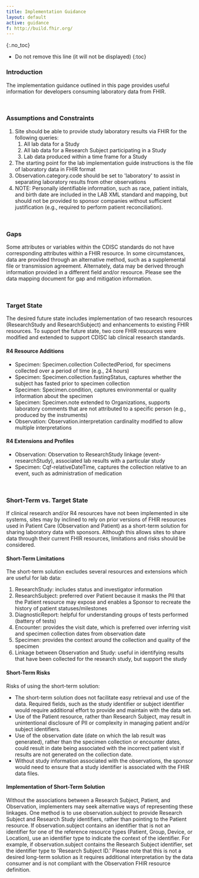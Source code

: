```yaml
---
title: Implementation Guidance
layout: default
active: guidance
f: http://build.fhir.org/
---
```


{:.no_toc}

<!-- TOC  the css styling for this is \pages\assets\css\project.css under 'markdown-toc'-->

* Do not remove this line (it will not be displayed)
{:toc}

### Introduction  

The implementation guidance outlined in this page provides useful information for developers consuming laboratory data from FHIR.

<br/>

### Assumptions and Constraints  

1. Site should be able to provide study laboratory results via FHIR for the following queries:
	1. All lab data for a Study
	1. All lab data for a Research Subject participating in a Study
	1. Lab data produced within a time frame for a Study 
1. The starting point for the lab implementation guide instructions is the file of laboratory data in FHIR format
1. Observation.category.code should be set to 'laboratory' to assist in separating laboratory results from other observations
1. NOTE:  Personally identifiable information, such as race, patient initials, and birth date are included in the LAB XML standard and mapping, but should not be provided to sponsor companies without sufficient justification (e.g., required to perform patient reconciliation).

<br/>

### Gaps  

​Some attributes or variables within the CDISC standards do not have corresponding attributes within a FHIR resource.  In some circumstances, data are provided through an alternative method, such as a supplemental file or transmission agreement. Alternately, data may be derived through information provided in a different field and/or resource. Please see the data mapping document for gap and mitigation information.
<p>&nbsp;</p>

### Target State  

The desired future state includes implementation of two research resources (ResearchStudy and ResearchSubject) and enhancements to existing FHIR resources.  To support the future state, two core FHIR resources were modified and extended to support CDISC lab clinical research standards. 

#### R4 Resource Additions  
* Specimen: Specimen.collection CollectedPeriod, for specimens collected over a period of time (e.g., 24 hours)
* Specimen: Specimen.collection.fastingStatus, captures whether the subject has fasted prior to specimen collection
* Specimen: Specimen.condition, captures environmental or quality information about the specimen
* Specimen: Specimen.note extended to Organizations, supports laboratory comments that are not attributed to a specific person (e.g., produced by the instruments)
* Observation: Observation.interpretation cardinality modified to allow multiple interpretations

#### R4 Extensions and Profiles  
* Observation: Observation to ResearchStudy linkage (event-researchStudy), associated lab results with a particular study
* Specimen: Cqf-relativeDateTime, captures the collection relative to an event, such as administration of medication

<br/>

### Short-Term vs. Target State  

If clinical research and/or R4 resources have not been implemented in site systems, sites may by inclined to rely on prior versions of FHIR resources used in Patient Care (Observation and Patient) as a short-term solution for sharing laboratory data with sponsors.  Although this allows sites to share data through their current FHIR resources, limitations and risks should be considered.  

#### Short-Term Limitations  
The short-term solution excludes several resources and extensions which are useful for lab data:
1. ResearchStudy: includes status and investigator information
1. ResearchSubject: preferred over Patient because it masks the PII that the Patient resource may expose and enables a Sponsor to recreate the history of patient statuses/milestones
1. DiagnosticReport: helpful for understanding groups of tests performed (battery of tests)
1. Encounter: provides the visit date, which is preferred over inferring visit and specimen collection dates from observation date
1. Specimen: provides the context around the collection and quality of the specimen
1. Linkage between Observation and Study: useful in identifying results that have been collected for the research study, but support the study  

#### Short-Term Risks  
Risks of using the short-term solution:
* The short-term solution does not facilitate easy retrieval and use of the data.  Required fields, such as the study identifier or subject identifier would require additional effort to provide and maintain with the data set. 
* Use of the Patient resource, rather than Research Subject, may result in unintentional disclosure of PII or complexity in managing patient and/or subject identifiers.
* Use of the observation date (date on which the lab result was generated), rather than the specimen collection or encounter dates, could result in date being associated with the incorrect patient visit if results are not generated on the collection date.
* Without study information associated with the observations, the sponsor would need to ensure that a study identifier is associated with the FHIR data files. 

#### Implementation of Short-Term Solution  

Without the associations between a Research Subject, Patient, and Observation, implementers may seek alternative ways of representing these linkages.  One method is to use observation.subject to provide Research Subject and Research Study identifiers, rather than pointing to the Patient resource.  If observation.subject contains an identifier that is not an identifier for one of the reference resource types (Patient, Group, Device, or Location), use an identifier type to indicate the context of the identifier. For example, if observation.subject contains the Research Subject identifier, set the identifier type to 'Research Subject ID.'  Please note that this is not a desired long-term solution as it requires additional interpretation by the data consumer and is not compliant with the Observation FHIR resource definition.

<br/>
